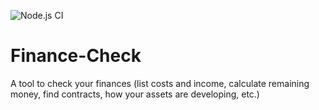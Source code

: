 ![Node.js CI](https://github.com/ToniRoos/Finance-Check/workflows/Node.js%20CI/badge.svg?branch=main)

# Finance-Check
A tool to check your finances (list costs and income, calculate remaining money, find contracts, how your assets are developing, etc.)
